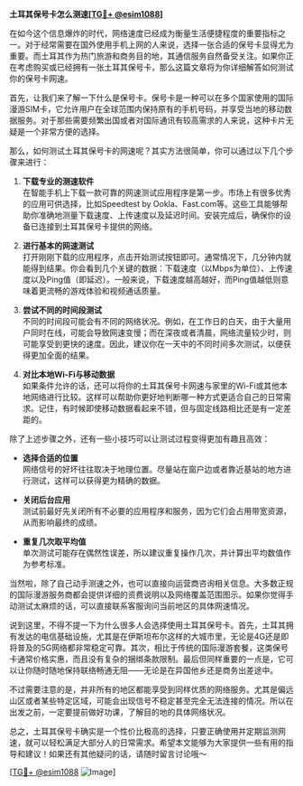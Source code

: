 **土耳其保号卡怎么测速[[TG💪+ @esim1088](https://t.me/s/esim1088)]**

在如今这个信息爆炸的时代，网络速度已经成为衡量生活便捷程度的重要指标之一。对于经常需要在国外使用手机上网的人来说，选择一张合适的保号卡显得尤为重要。而土耳其作为热门旅游和商务目的地，其通信服务自然备受关注。如果你正在考虑购买或已经拥有一张土耳其保号卡，那么这篇文章将为你详细解答如何测试你的保号卡网速。

首先，让我们来了解一下什么是保号卡。保号卡是一种可以在多个国家使用的国际漫游SIM卡，它允许用户在全球范围内保持原有的手机号码，并享受当地的移动数据服务。对于那些需要频繁出国或者对国际通讯有较高需求的人来说，这种卡片无疑是一个非常方便的选择。

那么，如何测试土耳其保号卡的网速呢？其实方法很简单，你可以通过以下几个步骤来进行：

1. **下载专业的测速软件**  
   在智能手机上下载一款可靠的网速测试应用程序是第一步。市场上有很多优秀的应用可供选择，比如Speedtest by Ookla、Fast.com等。这些工具能够帮助你准确地测量下载速度、上传速度以及延迟时间。安装完成后，确保你的设备已连接到土耳其保号卡提供的网络。

2. **进行基本的网速测试**  
   打开刚刚下载的应用程序，点击开始测试按钮即可。通常情况下，几分钟内就能得到结果。你会看到几个关键的数据：下载速度（以Mbps为单位）、上传速度以及Ping值（即延迟）。一般来说，下载速度越高越好，而Ping值越低则意味着更流畅的游戏体验和视频通话质量。

3. **尝试不同的时间段测试**  
   不同的时间段可能会有不同的网络状况。例如，在工作日的白天，由于大量用户同时在线，可能会导致网速变慢；而在深夜或者清晨，网络流量较少时，则可能享受到更快的速度。因此，建议你在一天中的不同时间多次测试，以便获得更加全面的结果。

4. **对比本地Wi-Fi与移动数据**  
   如果条件允许的话，还可以将你的土耳其保号卡网速与家里的Wi-Fi或其他本地网络进行比较。这样可以帮助你更好地判断哪一种方式更适合自己的日常需求。记住，有时候即使移动数据看起来不错，但与固定线路相比还是有一定差距的。

除了上述步骤之外，还有一些小技巧可以让测试过程变得更加有趣且高效：

- **选择合适的位置**  
   网络信号的好坏往往取决于地理位置。尽量站在窗户边或者靠近基站的地方进行测试，这样可以获得更为精确的数据。
   
- **关闭后台应用**  
   测试前最好先关闭所有不必要的应用程序和服务，因为它们会占用带宽资源，从而影响最终的成绩。
   
- **重复几次取平均值**  
   单次测试可能存在偶然性误差，所以建议重复操作几次，并计算出平均数值作为参考标准。

当然啦，除了自己动手测速之外，也可以直接向运营商咨询相关信息。大多数正规的国际漫游服务商都会提供详细的资费说明以及网络覆盖范围图示。如果你觉得手动测试太麻烦的话，可以直接联系客服询问当前地区的具体网速情况。

说到这里，不得不提一下为什么很多人会选择使用土耳其保号卡。首先，土耳其拥有发达的电信基础设施，尤其是在伊斯坦布尔这样的大城市里，无论是4G还是即将普及的5G网络都非常稳定可靠。其次，相比于传统的国际漫游套餐，这类保号卡通常价格实惠，而且没有复杂的捆绑条款限制。最后但同样重要的一点是，它可以让你随时随地保持联络畅通无阻——无论是在异国他乡还是商务出差途中。

不过需要注意的是，并非所有的地区都能享受到同样优质的网络服务。尤其是偏远山区或者某些特定区域，可能会出现信号不稳定甚至完全无法连接的情况。所以在出发之前，一定要提前做好功课，了解目的地的具体网络状况。

总之，土耳其保号卡确实是一个性价比极高的选择，只要正确使用并定期监测网速，就可以轻松满足大部分人的日常需求。希望本文能够为大家提供一些有用的指导和建议！如果还有其他疑问的话，请随时留言讨论哦～  

[[TG💪+ @esim1088](https://t.me/s/esim1088) ![Image](https://i.postimg.cc/4NQfJmqS/Snipaste-2025-05-13-00-14-12.png)]